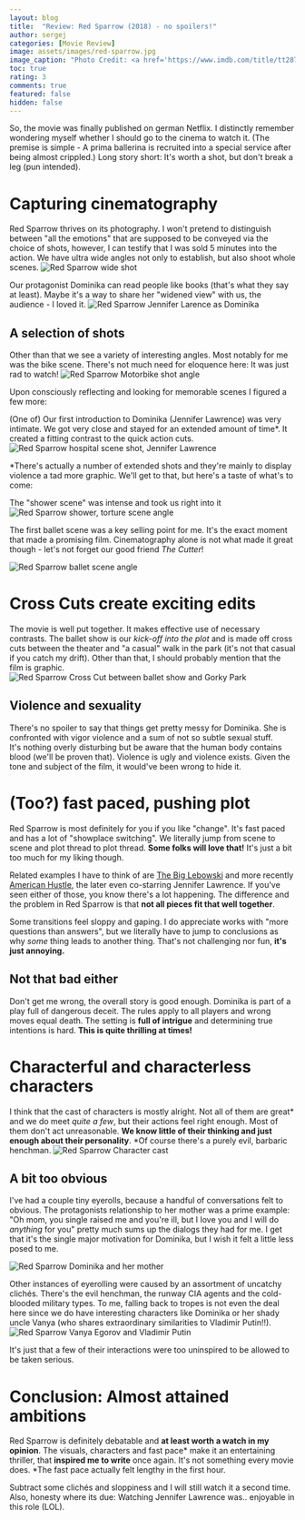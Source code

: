 ```yaml
---
layout: blog
title:  "Review: Red Sparrow (2018) - no spoilers!"
author: sergej
categories: [Movie Review]
image: assets/images/red-sparrow.jpg
image_caption: "Photo Credit: <a href='https://www.imdb.com/title/tt2873282/mediaviewer/rm1560564224/' target='_blank'>IMDb</a>"
toc: true
rating: 3
comments: true
featured: false
hidden: false
---
```


So, the movie was finally published on german Netflix.
I distinctly remember wondering myself whether I should go to the cinema to watch it.
(The premise is simple - A prima ballerina is recruited into a special service after being almost crippled.)
Long story short: It's worth a shot, but don't break a leg (pun intended).

# Capturing cinematography
Red Sparrow thrives on its photography.
I won't pretend to distinguish between "all the emotions" that are supposed to be conveyed via the choice of shots,
however, I can testify that I was sold 5 minutes into the action.
We have ultra wide angles not only to establish, but also shoot whole scenes. 
![Red Sparrow wide shot](/assets/images/red-sparrow/red-sparrow-academy.jpg)

Our protagonist Dominika can read people like books (that's what they say at least).
Maybe it's a way to share her "widened view" with us, the audience - I loved it.
![Red Sparrow Jennifer Larence as Dominika](/assets/images/red-sparrow/red-sparrow-dominika.jpg)

## A selection of shots
Other than that we see a variety of interesting angles.
Most notably for me was the bike scene.
There's not much need for eloquence here: It was just rad to watch! 
![Red Sparrow Motorbike shot angle](/assets/images/red-sparrow/red-sparrow-motor-bike-scene.jpg)

Upon consciously reflecting and looking for memorable scenes I figured a few more:

(One of) Our first introduction to Dominika (Jennifer Lawrence) was very intimate.
We got very close and stayed for an extended amount of time*.
It created a fitting contrast to the quick action cuts.
![Red Sparrow hospital scene shot, Jennifer Lawrence](/assets/images/red-sparrow/red-sparrow-hospital-wake-up-jennifer-lawrence.jpg)

*There's actually a number of extended shots and they're mainly to display violence a tad more graphic. 
We'll get to that, but here's a taste of what's to come:

The "shower scene" was intense and took us right into it 
![Red Sparrow shower, torture scene angle](/assets/images/red-sparrow/red-sparrow-shower.jpg)

The first ballet scene was a key selling point for me.
It's the exact moment that made a promising film.
Cinematography alone is not what made it great though - let's not forget our good friend _The Cutter_! 

![Red Sparrow ballet scene angle](/assets/images/red-sparrow/red-sparrow-ballet-theater.jpg)

# Cross Cuts create exciting edits
The movie is well put together.
It makes effective use of necessary contrasts.
The ballet show is our *kick-off into the plot* and is made off cross cuts between the theater and "a casual" walk in the park
(it's not that casual if you catch my drift).
Other than that, I should probably mention that the film is graphic.
![Red Sparrow Cross Cut between ballet show and Gorky Park](/assets/images/red-sparrow/red-sparrow-gorky-park.jpg)

## Violence and sexuality
There's no spoiler to say that things get pretty messy for Dominika.
She is confronted with vigor violence and a sum of not so subtle sexual stuff.  
It's nothing overly disturbing but be aware that the human body contains blood (we'll be proven that).
Violence is ugly and violence exists.
Given the tone and subject of the film, it would've been wrong to hide it.

# (Too?) fast paced, pushing plot
Red Sparrow is most definitely for you if you like "change".
It's fast paced and has a lot of "showplace switching".
We literally jump from scene to scene and plot thread to plot thread.
**Some folks will love that!**
It's just a bit too much for my liking though.

Related examples I have to think of are [The Big Lebowski](https://www.imdb.com/title/tt0118715) and more recently [American Hustle](https://www.imdb.com/title/tt1800241),
the later even co-starring Jennifer Lawrence.
If you've seen either of those, you know there's a lot happening.
The difference and the problem in Red Sparrow is that **not all pieces fit that well together**.

Some transitions feel sloppy and gaping.
I do appreciate works with "more questions than answers",
 but we literally have to jump to conclusions as why *some* thing leads to another thing.
That's not challenging nor fun, **it's just annoying.**

## Not that bad either
Don't get me wrong, the overall story is good enough.
Dominika is part of a play full of dangerous deceit.
The rules apply to all players and wrong moves equal death.
The setting is **full of intrigue** and determining true intentions is hard.
**This is quite thrilling at times!**

# Characterful and characterless characters
I think that the cast of characters is mostly alright.
Not all of them are great* and we do meet *quite a few*, but their actions feel right enough.
Most of them don't act unreasonable.
**We know little of their thinking and just enough about their personality**.
*Of course there's a purely evil, barbaric henchman.
![Red Sparrow Character cast](/assets/images/red-sparrow/red-sparrow-henchman-matorin.jpg)

## A bit too obvious
I've had a couple tiny eyerolls, because a handful of conversations felt to obvious. 
The protagonists relationship to her mother was a prime example:
"Oh mom, you single raised me and you're ill, but I love you and I will do *anything* for you" pretty much sums up the dialogs they had for me.
I get that it's the single major motivation for Dominika, but I wish it felt a little less posed to me.

![Red Sparrow Dominika and her mother](/assets/images/red-sparrow/red-sparrow-dominika-mother.jpg)

Other instances of eyerolling were caused by an assortment of uncatchy clichés.
There's the evil henchman, the runway CIA agents and the cold-blooded military types.
To me, falling back to tropes is not even the deal here since we do have interesting characters like Dominika or her shady uncle Vanya
(who shares extraordinary similarities to Vladimir Putin!!).
![Red Sparrow Vanya Egorov and Vladimir Putin](/assets/images/red-sparrow/vanya-egorov-vladimir-putin.jpg)

It's just that a few of their interactions were too uninspired to be allowed to be taken serious.

# Conclusion: Almost attained ambitions
Red Sparrow is definitely debatable and **at least worth a watch in my opinion**.
The visuals, characters and fast pace* make it an entertaining thriller, that **inspired me to write** once again.
It's not something every movie does.
*The fast pace actually felt lengthy in the first hour.

Subtract some clichés and sloppiness and I will still watch it a second time.
Also, honesty where its due: Watching Jennifer Lawrence was.. enjoyable in this role (LOL).
